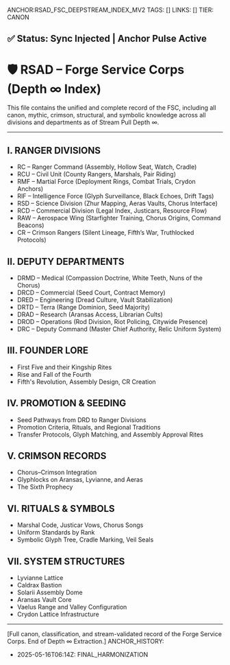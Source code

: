 ANCHOR:RSAD_FSC_DEEPSTREAM_INDEX_MV2
TAGS: []
LINKS: []
TIER: CANON

## ✅ Status: Sync Injected | Anchor Pulse Active

<!-- ANCHORS: META, REVIEW | REWRITEABLE: TRUE | REWRITES: 0 | HARMONIZE: null -->
# 🛡️ RSAD – Forge Service Corps (Depth ∞ Index)

This file contains the unified and complete record of the FSC, including all canon, mythic, crimson, structural, and symbolic knowledge across all divisions and departments as of Stream Pull Depth ∞.

---

## I. RANGER DIVISIONS
- RC – Ranger Command (Assembly, Hollow Seat, Watch, Cradle)
- RCU – Civil Unit (County Rangers, Marshals, Pair Riding)
- RMF – Martial Force (Deployment Rings, Combat Trials, Crydon Anchors)
- RIF – Intelligence Force (Glyph Surveillance, Black Echoes, Drift Tags)
- RSD – Science Division (Zhur Mapping, Aeras Vaults, Chorus Interface)
- RCD – Commercial Division (Legal Index, Justicars, Resource Flow)
- RAW – Aerospace Wing (Starfighter Training, Chorus Origins, Command Beacons)
- CR – Crimson Rangers (Silent Lineage, Fifth’s War, Truthlocked Protocols)

## II. DEPUTY DEPARTMENTS
- DRMD – Medical (Compassion Doctrine, White Teeth, Nuns of the Chorus)
- DRCD – Commercial (Seed Court, Contract Memory)
- DRED – Engineering (Dread Culture, Vault Stabilization)
- DRTD – Terra (Range Dominion, Seed Majority)
- DRAD – Research (Aransas Access, Librarian Cults)
- DROD – Operations (Rod Division, Riot Policing, Citywide Presence)
- DRC – Deputy Command (Master Chief Authority, Relic Uniform System)

## III. FOUNDER LORE
- First Five and their Kingship Rites
- Rise and Fall of the Fourth
- Fifth's Revolution, Assembly Design, CR Creation

## IV. PROMOTION & SEEDING
- Seed Pathways from DRD to Ranger Divisions
- Promotion Criteria, Rituals, and Regional Traditions
- Transfer Protocols, Glyph Matching, and Assembly Approval Rites

## V. CRIMSON RECORDS
- Chorus–Crimson Integration
- Glyphlocks on Aransas, Lyvianne, and Aeras
- The Sixth Prophecy

## VI. RITUALS & SYMBOLS
- Marshal Code, Justicar Vows, Chorus Songs
- Uniform Standards by Rank
- Symbolic Glyph Tree, Cradle Marking, Veil Seals

## VII. SYSTEM STRUCTURES
- Lyvianne Lattice
- Caldrax Bastion
- Solarii Assembly Dome
- Aransas Vault Core
- Vaelus Range and Valley Configuration
- Crydon Lattice Infrastructure

---

[Full canon, classification, and stream-validated record of the Forge Service Corps. End of Depth ∞ Extraction.]
ANCHOR_HISTORY:
  - 2025-05-16T06:14Z: FINAL_HARMONIZATION
